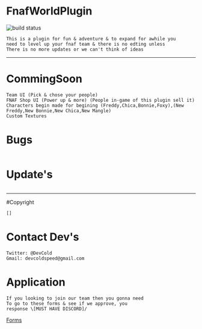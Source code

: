 # FnafWorldPlugin
<img src="https://img.shields.io/circleci/project/github/badges/shields.svg"
            alt="build status"></a>
~~~
This is a plugin for fun & adventure & to expand for awhile you
need to level up your fnaf team & there is no edting unless
There is no more updates or we can't think of ideas
~~~
---
# CommingSoon
~~~
Team UI (Pick & chose your people)
FNAF Shop UI (Power up & more) (People in-game of this plugin sell it)
Characters begin made for begining (Freddy,Chica,Bonnie,Foxy),(New Freddy,New Bonnie,New Chica,New Mangle)
Custom Textures
~~~
# Bugs
~~~

~~~
# Update's
~~~

~~~
---
#Copyright
~~~
[]
~~~

# Contact Dev's
~~~
Twitter: @DevCold
Gmail: devcoldspeed@gmail.com
~~~
# Application
~~~
If you looking to join our team then you gonna need
To go to these forms & see if we approve, you
response \[MUST HAVE DISCORD]/
~~~
[Forms](https://docs.google.com/forms/d/1y_om9FFC1BkhUULrfAF9rjHup3pILsV8O_FLohJTl9g/prefill)
